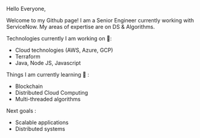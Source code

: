 
Hello Everyone, 

Welcome to my Github page! I am a Senior Engineer currently working with ServiceNow. My areas of expertise are on DS & Algorithms. 

Technologies currently I am working on 🔭:
  - Cloud technologies (AWS, Azure, GCP)
  - Terraform
  - Java, Node JS, Javascript

Things I am currently learning 🌱  :
  - Blockchain
  - Distributed Cloud Computing
  - Multi-threaded algorithms 

Next goals :
  - Scalable applications
  - Distributed systems

